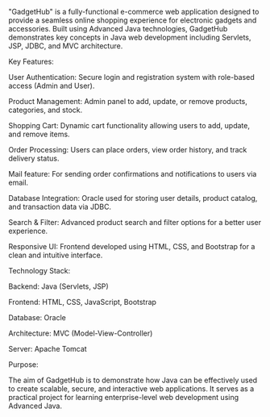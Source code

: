 "GadgetHub" is a fully-functional e-commerce web application designed to provide a seamless online shopping experience for electronic gadgets and accessories. Built using Advanced Java technologies, GadgetHub demonstrates key concepts in Java web development including Servlets, JSP, JDBC, and MVC architecture.

Key Features:

User Authentication: Secure login and registration system with role-based access (Admin and User).

Product Management: Admin panel to add, update, or remove products, categories, and stock.

Shopping Cart: Dynamic cart functionality allowing users to add, update, and remove items.

Order Processing: Users can place orders, view order history, and track delivery status.

Mail feature: For sending order confirmations and notifications to users via email.

Database Integration: Oracle used for storing user details, product catalog, and transaction data via JDBC.

Search & Filter: Advanced product search and filter options for a better user experience.

Responsive UI: Frontend developed using HTML, CSS, and Bootstrap for a clean and intuitive interface.

Technology Stack:

Backend: Java (Servlets, JSP)

Frontend: HTML, CSS, JavaScript, Bootstrap

Database: Oracle

Architecture: MVC (Model-View-Controller)

Server: Apache Tomcat

Purpose:

The aim of GadgetHub is to demonstrate how Java can be effectively used to create scalable, secure, and interactive web applications. It serves as a practical project for learning enterprise-level web development using Advanced Java.
